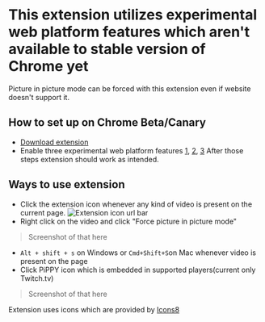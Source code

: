 # This extension utilizes experimental web platform features which aren't available to stable version of Chrome yet

Picture in picture mode can be forced with this extension even if website doesn't support it.

## How to set up on Chrome Beta/Canary

* [Download extension](https://chrome.google.com/webstore/detail/pippy-native-picture-in-p/kienbfjdgnamgohflfagoplkpkkcnohj)
* Enable three experimental web platform features [1](chrome://flags/#enable-experimental-web-platform-features), [2](chrome://flags/#enable-surfaces-for-videos), [3](chrome://flags/#enable-picture-in-picture)
After those steps extension should work as intended.

## Ways to use extension

* Click the extension icon whenever any kind of video is present on the current page.
![Extension icon url bar]()
* Right click on the video and click "Force picture in picture mode"
> Screenshot of that here
* `Alt + shift + s` on Windows or `Cmd+Shift+S`on Mac whenever video is present on the page
* Click PiPPY icon which is embedded in supported players(current only Twitch.tv)
> Screenshot of that here

Extension uses icons which are provided by [Icons8](https://icons8.com)
